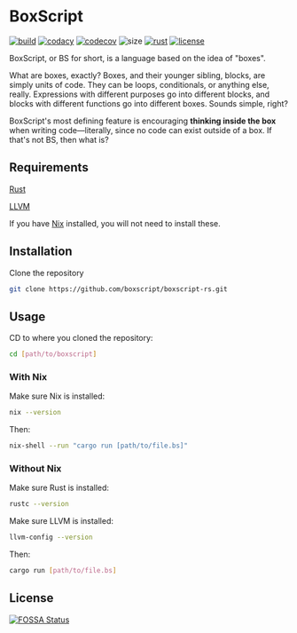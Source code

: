 # BoxScript

[![build](https://img.shields.io/github/workflow/status/boxscript/boxscript-rs/Rustup/main?style=for-the-badge)](https://github.com/boxscript/boxscript-rs/actions/workflows/rustup.yaml)
[![codacy](https://img.shields.io/codacy/grade/8b84e8126be94133be438ce24adff256?logo=Codacy&style=for-the-badge)](https://app.codacy.com/gh/boxscript/boxscript-rs)
[![codecov](https://img.shields.io/codecov/c/github/boxscript/boxscript-rs?logo=Codecov&style=for-the-badge&token=K9Yj1EvqFe)](https://codecov.io/gh/boxscript/boxscript-rs)
![size](https://img.shields.io/github/languages/code-size/boxscript/boxscript-rs?style=for-the-badge)
[![rust](https://img.shields.io/static/v1?label=Rust&message=1.54.0&color=red&logo=Rust&style=for-the-badge)](https://www.rust-lang.org)
[![license](https://img.shields.io/github/license/boxscript/boxscript-rs?style=for-the-badge)](https://github.com/boxscript/boxscript-rs/blob/main/LICENSE)

BoxScript, or BS for short, is a language based on the idea of "boxes".

What are boxes, exactly? Boxes, and their younger sibling, blocks, are simply units of code. They can be loops, conditionals, or anything else, really. Expressions with different purposes go into different blocks, and blocks with different functions go into different boxes. Sounds simple, right?

BoxScript's most defining feature is encouraging **thinking inside the box** when writing code—literally, since no code can exist outside of a box. If that's not BS, then what is?

## Requirements

[Rust](https://rustup.rs/)

[LLVM](https://releases.llvm.org/download.html)

If you have [Nix](https://nixos.org/download.html) installed, you will not need to install these.

## Installation

Clone the repository

```sh
git clone https://github.com/boxscript/boxscript-rs.git
```

## Usage

CD to where you cloned the repository:

```sh
cd [path/to/boxscript]
```

### With Nix

Make sure Nix is installed:

```sh
nix --version
```

Then:

```sh
nix-shell --run "cargo run [path/to/file.bs]"
```

### Without Nix

Make sure Rust is installed:

```sh
rustc --version
```

Make sure LLVM is installed:

```sh
llvm-config --version
```

Then:

```sh
cargo run [path/to/file.bs]
```


## License
[![FOSSA Status](https://app.fossa.com/api/projects/git%2Bgithub.com%2Fboxscript%2Fboxscript-rs.svg?type=large)](https://app.fossa.com/projects/git%2Bgithub.com%2Fboxscript%2Fboxscript-rs?ref=badge_large)
